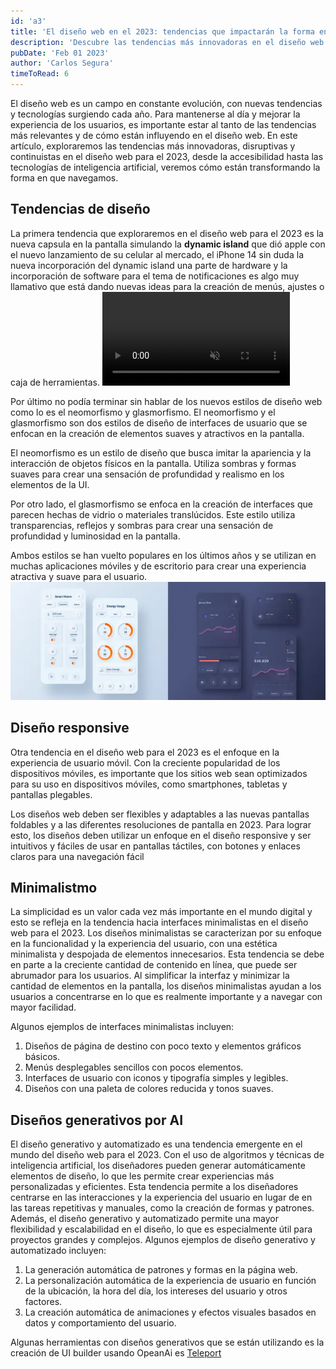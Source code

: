 ```yaml
---
id: 'a3'
title: 'El diseño web en el 2023: tendencias que impactarán la forma en que navegamos'
description: 'Descubre las tendencias más innovadoras en el diseño web para 2023 con las nuevas herramientas generativas, diseños e interfaces minimalistas, accesibilidad y mucho más. Accesibilidad, experiencia de usuario, navegación y tecnologías en un solo artículo.'
pubDate: 'Feb 01 2023'
author: 'Carlos Segura'
timeToRead: 6
---
```


El diseño web es un campo en constante evolución, con nuevas tendencias y tecnologías surgiendo cada año. Para mantenerse al día y mejorar la experiencia de los usuarios, es importante estar al tanto de las tendencias más relevantes y de cómo están influyendo en el diseño web. En este artículo, exploraremos las tendencias más innovadoras, disruptivas y continuistas en el diseño web para el 2023, desde la accesibilidad hasta las tecnologías de inteligencia artificial, veremos cómo están transformando la forma en que navegamos.

## Tendencias de diseño

La primera tendencia que exploraremos en el diseño web para el 2023 es la nueva capsula en la pantalla simulando la **dynamic island** que dió apple con el nuevo lanzamiento de su celular al mercado, el iPhone 14 sin duda la nueva incorporación del dynamic island una parte de hardware y la incorporación de software para el tema de notificaciones es algo muy llamativo que está dando nuevas ideas para la creación de menús, ajustes o caja de herramientas.
<picture>
  <video loop muted autoplay src="/public/230201dynamicux.webm">
</picture>

Por último no podía terminar sin hablar de los nuevos estilos de diseño web como lo es el neomorfismo y glasmorfismo. El neomorfismo y el glasmorfismo son dos estilos de diseño de interfaces de usuario que se enfocan en la creación de elementos suaves y atractivos en la pantalla.

El neomorfismo es un estilo de diseño que busca imitar la apariencia y la interacción de objetos físicos en la pantalla. Utiliza sombras y formas suaves para crear una sensación de profundidad y realismo en los elementos de la UI.

Por otro lado, el glasmorfismo se enfoca en la creación de interfaces que parecen hechas de vidrio o materiales translúcidos. Este estilo utiliza transparencias, reflejos y sombras para crear una sensación de profundidad y luminosidad en la pantalla.

Ambos estilos se han vuelto populares en los últimos años y se utilizan en muchas aplicaciones móviles y de escritorio para crear una experiencia atractiva y suave para el usuario.
![Imagen de diseño de glasmorfismo](/public/230201glasmorfismo.webp)

## Diseño responsive

Otra tendencia en el diseño web para el 2023 es el enfoque en la experiencia de usuario móvil. Con la creciente popularidad de los dispositivos móviles, es importante que los sitios web sean optimizados para su uso en dispositivos móviles, como smartphones, tabletas y pantallas plegables.

Los diseños web deben ser flexibles y adaptables a las nuevas pantallas foldables y a las diferentes resoluciones de pantalla en 2023. Para lograr esto, los diseños deben utilizar un enfoque en el diseño responsive y ser intuitivos y fáciles de usar en pantallas táctiles, con botones y enlaces claros para una navegación fácil

## Minimalistmo

La simplicidad es un valor cada vez más importante en el mundo digital y esto se refleja en la tendencia hacia interfaces minimalistas en el diseño web para el 2023. Los diseños minimalistas se caracterizan por su enfoque en la funcionalidad y la experiencia del usuario, con una estética minimalista y despojada de elementos innecesarios.
Esta tendencia se debe en parte a la creciente cantidad de contenido en línea, que puede ser abrumador para los usuarios. Al simplificar la interfaz y minimizar la cantidad de elementos en la pantalla, los diseños minimalistas ayudan a los usuarios a concentrarse en lo que es realmente importante y a navegar con mayor facilidad.

Algunos ejemplos de interfaces minimalistas incluyen:

  1. Diseños de página de destino con poco texto y elementos gráficos básicos.
  2. Menús desplegables sencillos con pocos elementos.
  3. Interfaces de usuario con iconos y tipografía simples y legibles.
  4. Diseños con una paleta de colores reducida y tonos suaves.

## Diseños generativos por AI

El diseño generativo y automatizado es una tendencia emergente en el mundo del diseño web para el 2023. Con el uso de algoritmos y técnicas de inteligencia artificial, los diseñadores pueden generar automáticamente elementos de diseño, lo que les permite crear experiencias más personalizadas y eficientes.
Esta tendencia permite a los diseñadores centrarse en las interacciones y la experiencia del usuario en lugar de en las tareas repetitivas y manuales, como la creación de formas y patrones. Además, el diseño generativo y automatizado permite una mayor flexibilidad y escalabilidad en el diseño, lo que es especialmente útil para proyectos grandes y complejos.
Algunos ejemplos de diseño generativo y automatizado incluyen:
  1. La generación automática de patrones y formas en la página web.
  2. La personalización automática de la experiencia de usuario en función de la ubicación, la hora del día, los intereses del usuario y otros factores.
  3. La creación automática de animaciones y efectos visuales basados en datos y comportamiento del usuario.

Algunas herramientas con diseños generativos que se están utilizando es la creación de UI builder usando OpeanAi es [Teleport](https://teleporthq.io/ai-website-builder)